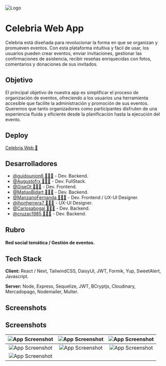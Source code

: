 
![Logo](https://res.cloudinary.com/ddcrjdfrf/image/upload/v1722429939/celebria-icons/celebria-logo-pink.png)



# Celebria Web App 

Celebria está diseñada para revolucionar la forma en que se organizan y promueven  eventos. Con esta plataforma intuitiva y fácil de usar, los usuarios pueden crear eventos, enviar invitaciones, gestionar las confirmaciones de asistencia, recibir reseñas enriquecidas con fotos, comentarios y donaciones de sus invitados.

## Objetivo

El principal objetivo de nuestra app es simplificar el proceso de organización de eventos, ofreciendo a los usuarios una herramienta accesible que facilite la administración y promoción de sus eventos. Queremos que tanto organizadores como participantes disfruten de una experiencia fluida y eficiente desde la planificación hasta la ejecución del evento.

## Deploy

[Celebria Web 🔗](https://celebria-app-frontend.vercel.app/)


## Desarrolladores

- [@guidounion6 🧑🏻‍💻](https://github.com/guidounion6) - Dev. Backend.
- [@Augustofrx 🧑🏻‍💻](https://github.com/Augustofrx) - Dev. FullStack.
- [@GiseOt 👩🏻‍💻](https://github.com/GiseOt) - Dev. Frontend.
- [@MatiasBidart 🧑🏻‍💻](https://github.com/MatiasBidart) - Dev. Backend.
- [@ManzanoFernanda 👩🏻‍💻](https://github.com/ManzanoFernanda) - Dev. Frontend / UX-UI Designer.
- [@jhonherrera7 🧑🏻‍💻](https://github.com/jhonherrera7) -  UX-UI Designer.
- [@Carlosabogal 🧑🏻‍💻](https://github.com/Carlosabogal) - Dev. Backend.
- [@cruzac1985 👩🏻‍💻](https://github.com/cruzac1985) - Dev. Backend.

## Rubro

#### Red social temática / Gestión de eventos.

## Tech Stack

**Client:** React / Next, TailwindCSS, DaisyUI, JWT, Formik, Yup, SweetAlert, Javascript.

**Server:** Node, Express, Sequelize, JWT, BCryptjs, Cloudinary, Mercadopago, Nodemailer, Multer.


## Screenshots

## Screenshots

| ![App Screenshot](https://res.cloudinary.com/ddcrjdfrf/image/upload/v1722544096/celebria-icons/lzis40gnuxqgspwis091.jpg) | ![App Screenshot](https://res.cloudinary.com/ddcrjdfrf/image/upload/v1722543790/celebria-icons/rvuugp9hmwmry6m33fh4.jpg) | ![App Screenshot](https://res.cloudinary.com/ddcrjdfrf/image/upload/v1722543698/celebria-icons/j8r3hd3ssgidoxvos4zw.jpg) |
|:---:|:---:|:---:|
| ![App Screenshot](https://res.cloudinary.com/ddcrjdfrf/image/upload/v1722544096/celebria-icons/nctacyvrsyubbezba4cq.jpg) | ![App Screenshot](https://res.cloudinary.com/ddcrjdfrf/image/upload/v1722543789/celebria-icons/lcs0jy0lsxbfct0crfky.jpg) | ![App Screenshot](https://res.cloudinary.com/ddcrjdfrf/image/upload/v1722544097/celebria-icons/ctbcousilyrmqwhjfcjx.jpg) |
| ![App Screenshot](https://res.cloudinary.com/ddcrjdfrf/image/upload/v1722544096/celebria-icons/xb3ufsfarac2t0hluq2z.jpg) |  |  |

